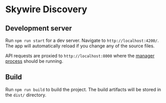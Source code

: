 # Skywire Discovery

## Development server

Run `npm run start` for a dev server. Navigate to `http://localhost:4200/`. The app will automatically reload if you change any of the source files.

API requests are proxied to `http://localhost:8000` where the [manager process](https://github.com/skycoin/skywire#run-skywire) should be running.

## Build

Run `npm run build` to build the project. The build artifacts will be stored in the `dist/` directory.
